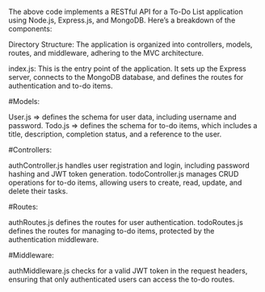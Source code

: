 The above code implements a RESTful API for a To-Do List application using Node.js, Express.js, and MongoDB. Here’s a breakdown of the components:

Directory Structure: The application is organized into controllers, models, routes, and middleware, adhering to the MVC architecture.

index.js: This is the entry point of the application. It sets up the Express server, connects to the MongoDB database, and defines the routes for authentication and to-do items.

#Models:

User.js => defines the schema for user data, including username and password.
Todo.js => defines the schema for to-do items, which includes a title, description, completion status, and a reference to the user.


#Controllers:

authController.js handles user registration and login, including password hashing and JWT token generation.
todoController.js manages CRUD operations for to-do items, allowing users to create, read, update, and delete their tasks.


#Routes:

authRoutes.js defines the routes for user authentication.
todoRoutes.js defines the routes for managing to-do items, protected by the authentication middleware.


#Middleware:

authMiddleware.js checks for a valid JWT token in the request headers, ensuring that only authenticated users can access the to-do routes.
